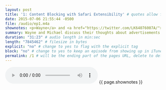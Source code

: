 ```yaml
---
layout: post
title: '1: Content Blocking with Safari Extensibility' # quotes allow forbidden characters
date: 2015-07-06 21:55:44 -0500
file: /audio/ep1.m4a
shownotes: <p>Wayne</a> and <a href="https://twitter.com/LK64076007A/">Michael</a> discuss their frustration with internet advertising and their interest in the new Content Blocking extension for Safari OS X and iOS 9.</p><p><ul><li><a href="http://murphyapps.co/blog/2015/6/24/an-hour-with-safari-content-blocker-in-ios-9">An hour with Safari Content Blocker in iOS 9</a> - inspiration for this episode</li><li><a href="https://twitter.com/craftydeano">Dean Murphy @CraftyDeano</a> - author of the article</li><li><a href="https://gist.github.com/anonymous/d45857e4b6d7d1af9865">Testing Safari Content Blocker on iMore.com</a> - JSON that Dean Murphy used in his experiment </li><li><a href="https://developer.apple.com/videos/wwdc/2015/?id=511">Safari Extensibility&#58; Content Blocking and Shared Links</a> - WWDC 2015 talk on Content Blocking</li><li><a href="https://www.webkit.org/blog/3476/content-blockers-first-look/">Introduction to WebKit Content Blockers</a> - more background information on the Safari Extension Content Blockers</li><li><a href="https://noscript.net/">NoScript Firefox extension</a> - Wayne's ad blocking method of choice.</li><li><a href="https://getadblock.com/">AdBlock</a> - Michael's ad blocking method of choice. </li><li><a href="https://adblockplus.org/blog/content-blocking-in-safari-9-and-ios-9-good-news-or-the-death-knell-of-ad-blocking-on-safari">Adblock Plus</a> - Block post by an existing ad block software company about the impact of Content Blocking.</li><li><a href="http://twitter.com/birdcamsa/">Bird Cam SA</a> - the Twitter account for Wayne's birds</li></ul></p><p>We mentioned several advertisers that we do not find offensive and whose products we've purchased. </p><p><ul><li><a href="https://www.warbyparker.com/">Warby Parker</a></li><li><a href="https://hullopillow.com/">Hullo Pillow</a></li><li><a href="https://casper.com/">Casper Mattress</a></li><li><a href="https://www.harrys.com/">Harry's Razors</a></li><li><a href="http://squarespace.com/">Squarespace</a></li><li><a href="http://hover.com/">Hover</a></li><li><a href="http://fractureme.com/">Fracture</a></li></ul></p><p>They did not sponsor this episode. </p>
summary: Wayne and Michael discuss their thoughts about advertisements on the internet and the possibility of trying to control the bad actors using the new Content Blocking features for Safari Extensions.
duration: "31:23" # audio length in min:sec
length: "7845462" # filesize in bytes
explicit: "no" # change to yes to flag with the explicit tag
block: "no" # change to yes to keep an episode from showing up in iTunes
permalink: /1 # will be the ending part of the pages URL, delete to default to the title
---
```


<audio controls>
<source src="{{site.url}}{{site.baseurl}}{{ page.file }}" type="audio/x-m4a">
Your browser does not support the audio element.
</audio>
{{ page.shownotes }}